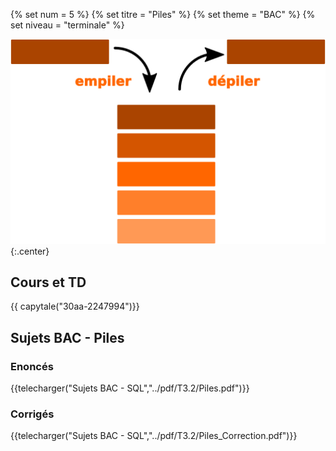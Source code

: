 {% set num = 5 %}
{% set titre = "Piles" %}
{% set theme = "BAC" %}
{% set niveau = "terminale" %}


![pile](data/pile.png){:.center}

## Cours et TD

{{ capytale("30aa-2247994")}}


## Sujets BAC - Piles

### Enoncés

{{telecharger("Sujets BAC - SQL","../pdf/T3.2/Piles.pdf")}}

### Corrigés


{{telecharger("Sujets BAC - SQL","../pdf/T3.2/Piles_Correction.pdf")}}